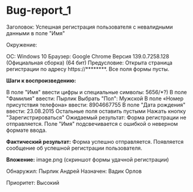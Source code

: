 # Bug-report_1
Заголовок: Успешная регистрация пользователя с невалидными данными в поле "Имя"

Окружение:

ОС: Windows 10
Браузер: Google Chrome Версия 139.0.7258.128 (Официальная сборка) (64 бит)
Предусловие: Открыта страница регистрации по адресу https://********. Все поля формы пусты.

**Шаги к воспроизведению:**

В поле "Имя" ввести цифры и специальные символы: 5656/*?)
В поле "Фамилия" ввести: Пырлик
Выбрать "Пол": Мужской
В поле «Номер присутствия телефона» ввести: 8904667755
В поле "Дата рождения" ввести: 23.08.2015
Остальные поля оставить пустыми
Нажать кнопку "Зарегистрироваться"
Ожидаемый результат: Форма регистрации не отправляется. Поле "Имя" подсвечивается с ошибкой о неверном формате ввода.

**Фактический результат:** Форма успешно отправляется. Появляется сообщение об успешной регистрации пользователя.

**Вложение:** image.png (скриншот формы удачной регистрации)

Обнаружил: Пырлик Андрей
Назначен: Вадик Орлов

Приоритет: Высокий
